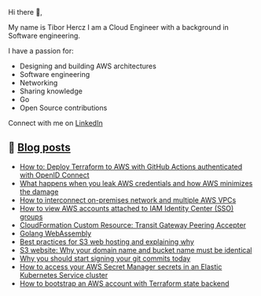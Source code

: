 Hi there 👋,

My name is Tibor Hercz I am a Cloud Engineer with a background in Software engineering.

I have a passion for:
- Designing and building AWS architectures
- Software engineering
- Networking
- Sharing knowledge
- Go
- Open Source contributions

Connect with me on [LinkedIn](https://www.linkedin.com/in/tiborhercz/)

## 📝 [Blog posts](https://tiborhercz.com/)

- [How to: Deploy Terraform to AWS with GitHub Actions authenticated with OpenID Connect](https://tiborhercz.com/how-to-deploy-terraform-to-aws-with-github-actions-authenticated-with-openid-connect/)
- [What happens when you leak AWS credentials and how AWS minimizes the damage ](https://tiborhercz.com/what-happens-when-you-leak-aws-credentials-and-how-aws-minimizes-the-damage/)
- [How to interconnect on-premises network and multiple AWS VPCs](https://tiborhercz.com/how-to-interconnect-on-premises-network-and-multiple-aws-vpcs/)
- [How to view AWS accounts attached to IAM Identity Center (SSO) groups ](https://tiborhercz.com/how-to-view-aws-accounts-attached-to-iam-identity-center-sso-groups/)
- [CloudFormation Custom Resource: Transit Gateway Peering Accepter](https://tiborhercz.com/cloudformation-custom-resource-transit-gateway-peering-accepter/)
- [Golang WebAssembly ](https://tiborhercz.com/golang-webassembly/)
- [Best practices for S3 web hosting and explaining why](https://binx.io/blog/2022/02/03/best-practices-for-s3-web-hosting-and-explaining-why/)
- [S3 website: Why your domain name and bucket name must be identical](https://binx.io/blog/2022/01/31/s3-website-hosting-why-your-domain-name-and-bucket-name-must-be-identical/)
- [Why you should start signing your git commits today](https://binx.io/blog/2021/12/06/why-you-should-start-signing-your-git-commits-today/)
- [How to access your AWS Secret Manager secrets in an Elastic Kubernetes Service cluster](https://binx.io/blog/2021/11/03/how-to-access-your-aws-secret-manager-secrets-in-an-elastic-kubernetes-service-cluster/)
- [How to bootstrap an AWS account with Terraform state backend](https://binx.io/blog/2021/10/06/how-to-bootstrap-an-aws-account-with-terraform-state-backend/)
